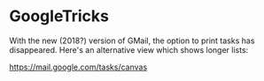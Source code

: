 # GoogleTricks
With the new (2018?) version of GMail, the option to print tasks has disappeared.
Here's an alternative view which shows longer lists:

https://mail.google.com/tasks/canvas

